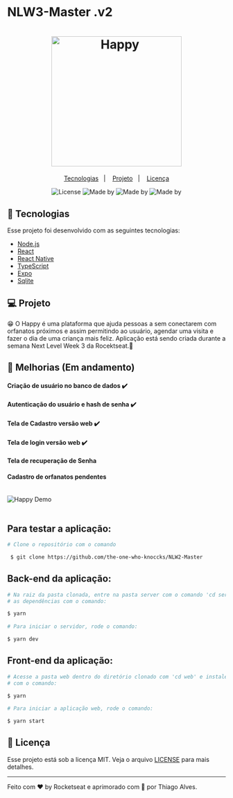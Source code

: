 # NLW3-Master .v2        
                                    
                 
<h1 align="center">      
  <img alt="Happy" title="Happy" src="https://ik.imagekit.io/hld13bjzb1/logo_blDamrxsf.svg" width="300px" />  
</h1>                
              
<p align="center">     
  <a href="#-tecnologias">Tecnologias</a>&nbsp;&nbsp;&nbsp;|&nbsp;&nbsp;&nbsp;  
  <a href="#-projeto">Projeto</a>&nbsp;&nbsp;&nbsp;|&nbsp;&nbsp;&nbsp;  
  <a href="#memo-licença">Licença</a>       
</p>                           
                                                                        
                                                
<p align="center">                                                     
           
  <img alt="License" src="https://img.shields.io/static/v1?label=license&message=MIT&color=15C3D6&labelColor=000000">
  <img alt="Made by" src="https://img.shields.io/static/v1?label=made_by&message=Rocketseat&color=15C3D6&labelColor=000000">
  <img alt="Made by" src="https://img.shields.io/static/v1?label=Node&message=v12.18.14&color=15C3D6&labelColor=000000">
  <img alt="Made by" src="https://img.shields.io/static/v1?label=Project&message=v2.0&color=15C3D6&labelColor=000000">
             
</p>                   
                 
## 🚀 Tecnologias                             
      
Esse projeto foi desenvolvido com as seguintes tecnologias:
  
- [Node.js](https://nodejs.org/en/)    
- [React](https://reactjs.org)    
- [React Native](https://facebook.github.io/react-native/) 
- [TypeScript](https://www.typescriptlang.org/)  
- [Expo](https://expo.io/)   
- [Sqlite](https://www.sqlite.org/index.html)     
   
## 💻 Projeto            

😁 O Happy é uma plataforma que ajuda pessoas a sem conectarem com orfanatos próximos e assim permitindo ao usuário, agendar uma visita e fazer o dia de uma criança mais feliz. Aplicação está sendo criada durante a semana Next Level Week 3 da Rocektseat.💜

## 👷 Melhorias (Em andamento)  
  
#### Criação de usuário no banco de dados :heavy_check_mark:
#### Autenticação do usuário e hash de senha :heavy_check_mark:
#### Tela de Cadastro versão web :heavy_check_mark: 
#### Tela de login versão web :heavy_check_mark:
#### Tela de recuperação de Senha 
#### Cadastro de orfanatos pendentes
  
<br/>
 
          
<div>
  <img src="/preview/happy-preview.gif" alt="Happy Demo" heigth="450">
</div>
<br/>


 
## Para testar a aplicação:
 


 ```bash
 # Clone o repositório com o comando 
 
  $ git clone https://github.com/the-one-who-knoccks/NLW2-Master

 ```

 ## Back-end da aplicação:
```bash
# Na raiz da pasta clonada, entre na pasta server com o comando 'cd server' e instale 
# as dependências com o comando:

$ yarn
  
# Para iniciar o servidor, rode o comando:

$ yarn dev

```


## Front-end da aplicação:
```bash
# Acesse a pasta web dentro do diretório clonado com 'cd web' e instale as dependências 
# com o comando:
 
$ yarn

# Para iniciar a aplicação web, rode o comando:  

$ yarn start
```
 
## :memo: Licença

Esse projeto está sob a licença MIT. Veja o arquivo [LICENSE](LICENSE.md) para mais detalhes.

---

Feito com ♥ by Rocketseat e aprimorado com 💜 por Thiago Alves.

